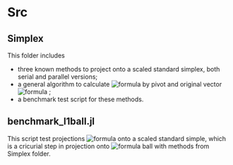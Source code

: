 # Src

## Simplex
This folder includes
- three known methods to project onto a scaled standard simplex, both serial and parallel versions;
- a general algorithm to calculate ![formula](https://render.githubusercontent.com/render/math?math=v^*) by pivot and original vector ![formula](https://render.githubusercontent.com/render/math?math=d) ;
- a benchmark test script for these methods.

## benchmark_l1ball.jl
This script test projections ![formula](https://render.githubusercontent.com/render/math?math=|d|) onto a scaled standard simple, which is a cricurial step in projection onto ![formula](https://render.githubusercontent.com/render/math?math=\ell_1) ball with methods from Simplex folder.
